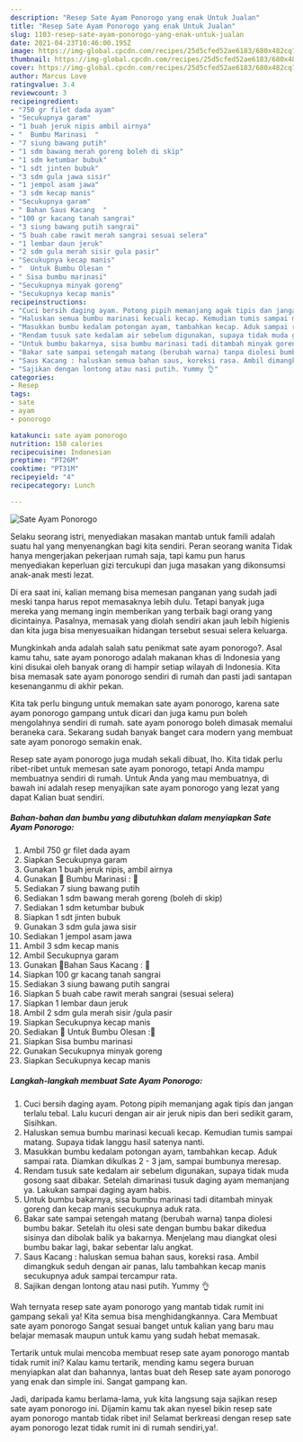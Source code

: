 ```yaml
---
description: "Resep Sate Ayam Ponorogo yang enak Untuk Jualan"
title: "Resep Sate Ayam Ponorogo yang enak Untuk Jualan"
slug: 1103-resep-sate-ayam-ponorogo-yang-enak-untuk-jualan
date: 2021-04-23T10:46:00.195Z
image: https://img-global.cpcdn.com/recipes/25d5cfed52ae6183/680x482cq70/sate-ayam-ponorogo-foto-resep-utama.jpg
thumbnail: https://img-global.cpcdn.com/recipes/25d5cfed52ae6183/680x482cq70/sate-ayam-ponorogo-foto-resep-utama.jpg
cover: https://img-global.cpcdn.com/recipes/25d5cfed52ae6183/680x482cq70/sate-ayam-ponorogo-foto-resep-utama.jpg
author: Marcus Love
ratingvalue: 3.4
reviewcount: 3
recipeingredient:
- "750 gr filet dada ayam"
- "Secukupnya garam"
- "1 buah jeruk nipis ambil airnya"
- "  Bumbu Marinasi  "
- "7 siung bawang putih"
- "1 sdm bawang merah goreng boleh di skip"
- "1 sdm ketumbar bubuk"
- "1 sdt jinten bubuk"
- "3 sdm gula jawa sisir"
- "1 jempol asam jawa"
- "3 sdm kecap manis"
- "Secukupnya garam"
- " Bahan Saus Kacang  "
- "100 gr kacang tanah sangrai"
- "3 siung bawang putih sangrai"
- "5 buah cabe rawit merah sangrai sesuai selera"
- "1 lembar daun jeruk"
- "2 sdm gula merah sisir gula pasir"
- "Secukupnya kecap manis"
- "  Untuk Bumbu Olesan "
- " Sisa bumbu marinasi"
- "Secukupnya minyak goreng"
- "Secukupnya kecap manis"
recipeinstructions:
- "Cuci bersih daging ayam. Potong pipih memanjang agak tipis dan jangan terlalu tebal. Lalu kucuri dengan air air jeruk nipis dan beri sedikit garam, Sisihkan."
- "Haluskan semua bumbu marinasi kecuali kecap. Kemudian tumis sampai matang. Supaya tidak langgu hasil satenya nanti."
- "Masukkan bumbu kedalam potongan ayam, tambahkan kecap. Aduk sampai rata. Diamkan dikulkas 2 - 3 jam, sampai bumbunya meresap."
- "Rendam tusuk sate kedalam air sebelum digunakan, supaya tidak muda gosong saat dibakar. Setelah dimarinasi tusuk daging ayam memanjang ya. Lakukan sampai daging ayam habis."
- "Untuk bumbu bakarnya, sisa bumbu marinasi tadi ditambah minyak goreng dan kecap manis secukupnya aduk rata."
- "Bakar sate sampai setengah matang (berubah warna) tanpa diolesi bumbu bakar. Setelah itu olesi sate dengan bumbu bakar dikedua sisinya dan dibolak balik ya bakarnya. Menjelang mau diangkat olesi bumbu bakar lagi, bakar sebentar lalu angkat."
- "Saus Kacang : haluskan semua bahan saus, koreksi rasa. Ambil dimangkuk seduh dengan air panas, lalu tambahkan kecap manis secukupnya aduk sampai tercampur rata."
- "Sajikan dengan lontong atau nasi putih. Yummy 👌"
categories:
- Resep
tags:
- sate
- ayam
- ponorogo

katakunci: sate ayam ponorogo 
nutrition: 158 calories
recipecuisine: Indonesian
preptime: "PT26M"
cooktime: "PT31M"
recipeyield: "4"
recipecategory: Lunch

---
```



![Sate Ayam Ponorogo](https://img-global.cpcdn.com/recipes/25d5cfed52ae6183/680x482cq70/sate-ayam-ponorogo-foto-resep-utama.jpg)

Selaku seorang istri, menyediakan masakan mantab untuk famili adalah suatu hal yang menyenangkan bagi kita sendiri. Peran seorang  wanita Tidak hanya mengerjakan pekerjaan rumah saja, tapi kamu pun harus menyediakan keperluan gizi tercukupi dan juga masakan yang dikonsumsi anak-anak mesti lezat.

Di era  saat ini, kalian memang bisa memesan panganan yang sudah jadi meski tanpa harus repot memasaknya lebih dulu. Tetapi banyak juga mereka yang memang ingin memberikan yang terbaik bagi orang yang dicintainya. Pasalnya, memasak yang diolah sendiri akan jauh lebih higienis dan kita juga bisa menyesuaikan hidangan tersebut sesuai selera keluarga. 



Mungkinkah anda adalah salah satu penikmat sate ayam ponorogo?. Asal kamu tahu, sate ayam ponorogo adalah makanan khas di Indonesia yang kini disukai oleh banyak orang di hampir setiap wilayah di Indonesia. Kita bisa memasak sate ayam ponorogo sendiri di rumah dan pasti jadi santapan kesenanganmu di akhir pekan.

Kita tak perlu bingung untuk memakan sate ayam ponorogo, karena sate ayam ponorogo gampang untuk dicari dan juga kamu pun boleh mengolahnya sendiri di rumah. sate ayam ponorogo boleh dimasak memalui beraneka cara. Sekarang sudah banyak banget cara modern yang membuat sate ayam ponorogo semakin enak.

Resep sate ayam ponorogo juga mudah sekali dibuat, lho. Kita tidak perlu ribet-ribet untuk memesan sate ayam ponorogo, tetapi Anda mampu membuatnya sendiri di rumah. Untuk Anda yang mau membuatnya, di bawah ini adalah resep menyajikan sate ayam ponorogo yang lezat yang dapat Kalian buat sendiri.

<!--inarticleads1-->

##### Bahan-bahan dan bumbu yang dibutuhkan dalam menyiapkan Sate Ayam Ponorogo:

1. Ambil 750 gr filet dada ayam
1. Siapkan Secukupnya garam
1. Gunakan 1 buah jeruk nipis, ambil airnya
1. Gunakan  🌸 Bumbu Marinasi : 🌸
1. Sediakan 7 siung bawang putih
1. Sediakan 1 sdm bawang merah goreng (boleh di skip)
1. Sediakan 1 sdm ketumbar bubuk
1. Siapkan 1 sdt jinten bubuk
1. Gunakan 3 sdm gula jawa sisir
1. Sediakan 1 jempol asam jawa
1. Ambil 3 sdm kecap manis
1. Ambil Secukupnya garam
1. Gunakan  🌸Bahan Saus Kacang : 🌸
1. Siapkan 100 gr kacang tanah sangrai
1. Sediakan 3 siung bawang putih sangrai
1. Siapkan 5 buah cabe rawit merah sangrai (sesuai selera)
1. Siapkan 1 lembar daun jeruk
1. Ambil 2 sdm gula merah sisir /gula pasir
1. Siapkan Secukupnya kecap manis
1. Sediakan  🌸 Untuk Bumbu Olesan :🌸
1. Siapkan  Sisa bumbu marinasi
1. Gunakan Secukupnya minyak goreng
1. Siapkan Secukupnya kecap manis




<!--inarticleads2-->

##### Langkah-langkah membuat Sate Ayam Ponorogo:

1. Cuci bersih daging ayam. Potong pipih memanjang agak tipis dan jangan terlalu tebal. Lalu kucuri dengan air air jeruk nipis dan beri sedikit garam, Sisihkan.
1. Haluskan semua bumbu marinasi kecuali kecap. Kemudian tumis sampai matang. Supaya tidak langgu hasil satenya nanti.
1. Masukkan bumbu kedalam potongan ayam, tambahkan kecap. Aduk sampai rata. Diamkan dikulkas 2 - 3 jam, sampai bumbunya meresap.
1. Rendam tusuk sate kedalam air sebelum digunakan, supaya tidak muda gosong saat dibakar. Setelah dimarinasi tusuk daging ayam memanjang ya. Lakukan sampai daging ayam habis.
1. Untuk bumbu bakarnya, sisa bumbu marinasi tadi ditambah minyak goreng dan kecap manis secukupnya aduk rata.
1. Bakar sate sampai setengah matang (berubah warna) tanpa diolesi bumbu bakar. Setelah itu olesi sate dengan bumbu bakar dikedua sisinya dan dibolak balik ya bakarnya. Menjelang mau diangkat olesi bumbu bakar lagi, bakar sebentar lalu angkat.
1. Saus Kacang : haluskan semua bahan saus, koreksi rasa. Ambil dimangkuk seduh dengan air panas, lalu tambahkan kecap manis secukupnya aduk sampai tercampur rata.
1. Sajikan dengan lontong atau nasi putih. Yummy 👌




Wah ternyata resep sate ayam ponorogo yang mantab tidak rumit ini gampang sekali ya! Kita semua bisa menghidangkannya. Cara Membuat sate ayam ponorogo Sangat sesuai banget untuk kalian yang baru mau belajar memasak maupun untuk kamu yang sudah hebat memasak.

Tertarik untuk mulai mencoba membuat resep sate ayam ponorogo mantab tidak rumit ini? Kalau kamu tertarik, mending kamu segera buruan menyiapkan alat dan bahannya, lantas buat deh Resep sate ayam ponorogo yang enak dan simple ini. Sangat gampang kan. 

Jadi, daripada kamu berlama-lama, yuk kita langsung saja sajikan resep sate ayam ponorogo ini. Dijamin kamu tak akan nyesel bikin resep sate ayam ponorogo mantab tidak ribet ini! Selamat berkreasi dengan resep sate ayam ponorogo lezat tidak rumit ini di rumah sendiri,ya!.

